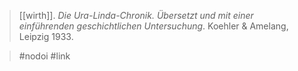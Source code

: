 > [[wirth]]. *Die Ura-Linda-Chronik. Übersetzt und mit einer einführenden geschichtlichen Untersuchung*. Koehler & Amelang, Leipzig 1933.

> #nodoi #link 